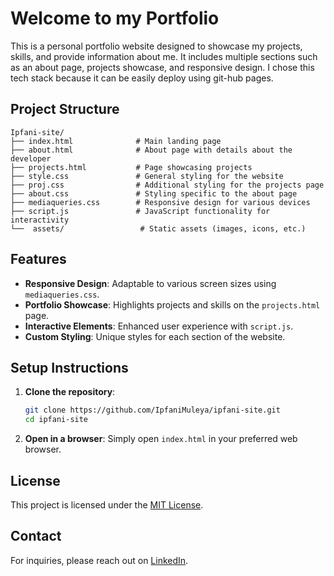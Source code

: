 
# Welcome to my Portfolio

This is a personal portfolio website designed to showcase my projects, skills, and provide information about me. It includes multiple sections such as an about page, projects showcase, and responsive design. I chose this tech stack because it can be easily deploy using git-hub pages.

## Project Structure

```plaintext
Ipfani-site/
├── index.html              # Main landing page
├── about.html              # About page with details about the developer
├── projects.html           # Page showcasing projects
├── style.css               # General styling for the website
├── proj.css                # Additional styling for the projects page
├── about.css               # Styling specific to the about page
├── mediaqueries.css        # Responsive design for various devices
├── script.js               # JavaScript functionality for interactivity
└──  assets/                 # Static assets (images, icons, etc.)
```

## Features

- **Responsive Design**: Adaptable to various screen sizes using `mediaqueries.css`.
- **Portfolio Showcase**: Highlights projects and skills on the `projects.html` page.
- **Interactive Elements**: Enhanced user experience with `script.js`.
- **Custom Styling**: Unique styles for each section of the website.

## Setup Instructions

1. **Clone the repository**:
   ```bash
   git clone https://github.com/IpfaniMuleya/ipfani-site.git
   cd ipfani-site
   ```

2. **Open in a browser**:
   Simply open `index.html` in your preferred web browser.



## License

This project is licensed under the [MIT License](LICENSE).

## Contact

For inquiries, please reach out on [LinkedIn](https://www.linkedin.com/in/ipfanimuleya/).
